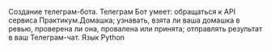 Создание телеграм-бота.
Телеграм Бот умеет: обращаться к API сервиса Практикум.Домашка; узнавать, взята ли ваша домашка в ревью, проверена ли она, провалена или принята; отправлять результат в ваш Телеграм-чат.
Язык Python
